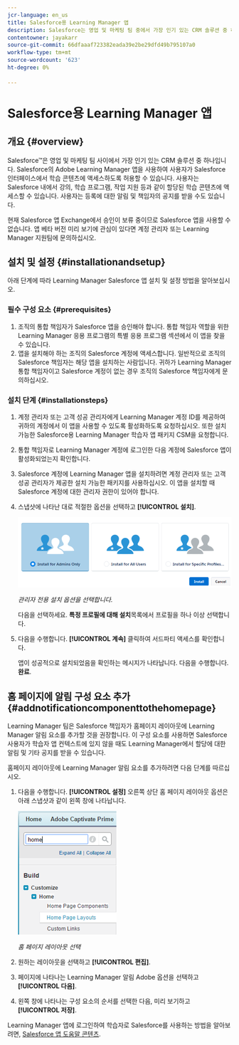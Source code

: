 ```yaml
---
jcr-language: en_us
title: Salesforce용 Learning Manager 앱
description: Salesforce는 영업 및 마케팅 팀 중에서 가장 인기 있는 CRM 솔루션 중 하나입니다. Salesforce의 Adobe Learning Manager 앱을 사용하여 사용자가 Salesforce 인터페이스에서 학습 콘텐츠에 액세스하도록 허용할 수 있습니다. 사용자는 Salesforce 내에서 강의, 학습 프로그램, 작업 지원 등과 같이 할당된 학습 콘텐츠에 액세스할 수 있습니다. 사용자는 등록에 대한 알림 및 책임자의 공지를 받을 수도 있습니다.
contentowner: jayakarr
source-git-commit: 66dfaaaf723382eada39e2be29dfd49b795107a0
workflow-type: tm+mt
source-wordcount: '623'
ht-degree: 0%

---
```




# Salesforce용 Learning Manager 앱

## 개요 {#overview}

Salesforce™은 영업 및 마케팅 팀 사이에서 가장 인기 있는 CRM 솔루션 중 하나입니다. Salesforce의 Adobe Learning Manager 앱을 사용하여 사용자가 Salesforce 인터페이스에서 학습 콘텐츠에 액세스하도록 허용할 수 있습니다. 사용자는 Salesforce 내에서 강의, 학습 프로그램, 작업 지원 등과 같이 할당된 학습 콘텐츠에 액세스할 수 있습니다. 사용자는 등록에 대한 알림 및 책임자의 공지를 받을 수도 있습니다.

현재 Salesforce 앱 Exchange에서 승인이 보류 중이므로 Salesforce 앱을 사용할 수 없습니다. 앱 베타 버전 미리 보기에 관심이 있다면 계정 관리자 또는 Learning Manager 지원팀에 문의하십시오.

## 설치 및 설정 {#installationandsetup}

아래 단계에 따라 Learning Manager Salesforce 앱 설치 및 설정 방법을 알아보십시오.

### 필수 구성 요소 {#prerequisites}

1. 조직의 통합 책임자가 Salesforce 앱을 승인해야 합니다. 통합 책임자 역할을 위한 Learning Manager 응용 프로그램의 특별 응용 프로그램 섹션에서 이 앱을 찾을 수 있습니다.
1. 앱을 설치해야 하는 조직의 Salesforce 계정에 액세스합니다. 일반적으로 조직의 Salesforce 책임자는 해당 앱을 설치하는 사람입니다. 귀하가 Learning Manager 통합 책임자이고 Salesforce 계정이 없는 경우 조직의 Salesforce 책임자에게 문의하십시오.

### 설치 단계 {#installationsteps}

1. 계정 관리자 또는 고객 성공 관리자에게 Learning Manager 계정 ID를 제공하여 귀하의 계정에서 이 앱을 사용할 수 있도록 활성화하도록 요청하십시오. 또한 설치 가능한 Salesforce용 Learning Manager 학습자 앱 패키지 CSM을 요청합니다.

1. 통합 책임자로 Learning Manager 계정에 로그인한 다음 계정에 Salesforce 앱이 활성화되었는지 확인합니다.

1. Salesforce 계정에 Learning Manager 앱을 설치하려면 계정 관리자 또는 고객 성공 관리자가 제공한 설치 가능한 패키지를 사용하십시오. 이 앱을 설치할 때 Salesforce 계정에 대한 관리자 권한이 있어야 합니다.

1. 스냅샷에 나타난 대로 적절한 옵션을 선택하고 **[!UICONTROL 설치]**.

   ![](assets/install-options.png)

   *관리자 전용 설치 옵션을 선택합니다.*

   다음을 선택하세요. **특정 프로필에 대해 설치**&#x200B;목록에서 프로필을 하나 이상 선택합니다.

1. 다음을 수행합니다. **[!UICONTROL 계속]** 클릭하여 서드파티 액세스를 확인합니다.

   앱이 성공적으로 설치되었음을 확인하는 메시지가 나타납니다. 다음을 수행합니다. **완료**.

## 홈 페이지에 알림 구성 요소 추가 {#addnotificationcomponenttothehomepage}

Learning Manager 팀은 Salesforce 책임자가 홈페이지 레이아웃에 Learning Manager 알림 요소를 추가할 것을 권장합니다. 이 구성 요소를 사용하면 Salesforce 사용자가 학습자 앱 컨텍스트에 있지 않을 때도 Learning Manager에서 할당에 대한 알림 및 기타 공지를 받을 수 있습니다.

홈페이지 레이아웃에 Learning Manager 알림 요소를 추가하려면 다음 단계를 따르십시오.

1. 다음을 수행합니다. **[!UICONTROL 설정]** 오른쪽 상단 홈 페이지 레이아웃 옵션은 아래 스냅샷과 같이 왼쪽 창에 나타납니다.

   ![](assets/homepage-component.png)

   *홈 페이지 레이아웃 선택*

1. 원하는 레이아웃을 선택하고 **[!UICONTROL 편집]**.
1. 페이지에 나타나는 Learning Manager 알림 Adobe 옵션을 선택하고 **[!UICONTROL 다음]**.
1. 왼쪽 창에 나타나는 구성 요소의 순서를 선택한 다음, 미리 보기하고 **[!UICONTROL 저장]**.

Learning Manager 앱에 로그인하여 학습자로 Salesforce를 사용하는 방법을 알아보려면, [Salesforce 앱 도움말 콘텐츠](../../learners/feature-summary/sfdc-app.md).
